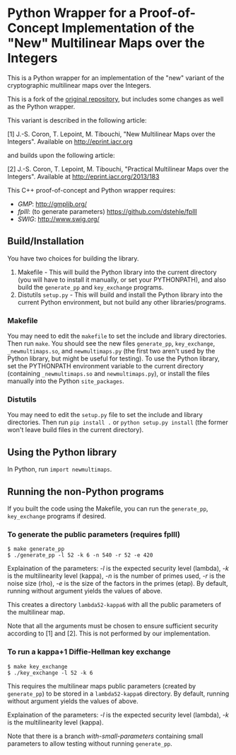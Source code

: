 # Python Wrapper for a Proof-of-Concept Implementation of the "New" Multilinear Maps over the Integers

This is a Python wrapper for an implementation of the "new" variant of the cryptographic multilinear maps over the Integers.

This is a fork of the [original repository](https://github.com/tlepoint/new-multilinear-maps), but includes some changes as well as the Python wrapper.

This variant is described in the following article:

[1] J.-S. Coron, T. Lepoint, M. Tibouchi, "New Multilinear Maps over the Integers". Available on http://eprint.iacr.org

and builds upon the following article:

[2] J.-S. Coron, T. Lepoint, M. Tibouchi, "Practical Multilinear Maps over the Integers". Available at http://eprint.iacr.org/2013/183

This C++ proof-of-concept and Python wrapper requires:
- *GMP*: http://gmplib.org/
- *fplll*: (to generate parameters) https://github.com/dstehle/fplll
- *SWIG*: http://www.swig.org/

## Build/Installation

You have two choices for building the library.
1. Makefile - This will build the Python library into the current directory (you will have to install it manually, or set your PYTHONPATH), and also build the `generate_pp` and `key_exchange` programs.
2. Distutils `setup.py` - This will build and install the Python library into the current Python environment, but not build any other libraries/programs.

### Makefile

You may need to edit the `makefile` to set the include and library directories. Then run `make`. You should see the new files `generate_pp`, `key_exchange`, `_newmultimaps.so`, and `newmultimaps.py` (the first two aren't used by the Python library, but might be useful for testing). To use the Python library, set the PYTHONPATH environment variable to the current directory (containing `_newmultimaps.so` and `newmultimaps.py`), or install the files manually into the Python `site_packages`.

### Distutils

You may need to edit the `setup.py` file to set the include and library directories. Then run `pip install .` or `python setup.py install` (the former won't leave build files in the current directory).

## Using the Python library

In Python, run `import newmultimaps`.

## Running the non-Python programs

If you built the code using the Makefile, you can run the `generate_pp`, `key_exchange` programs if desired.

### To generate the public parameters (requires fplll)

```
$ make generate_pp
$ ./generate_pp -l 52 -k 6 -n 540 -r 52 -e 420
``` 

Explaination of the parameters: *-l* is the expected security level (lambda), *-k* is the multilinearity level (kappa), *-n* is the number of primes used, *-r* is the noise size (rho), *-e* is the size of the factors in the primes (etap). By default, running without argument yields the values of above.

This creates a directory `lambda52-kappa6` with all the public parameters of the multilinear map.

Note that all the arguments must be chosen to ensure sufficient security according to [1] and [2]. This is not performed by our implementation.

### To run a kappa+1 Diffie-Hellman key exchange

```
$ make key_exchange
$ ./key_exchange -l 52 -k 6
``` 

This requires the multilinear maps public parameters (created by `generate_pp`) to be stored in a `lambda52-kappa6` directory. By default, running without argument yields the values of above.

Explaination of the parameters: *-l* is the expected security level (lambda), *-k* is the multilinearity level (kappa).

Note that there is a branch *with-small-parameters* containing small parameters to allow testing without running `generate_pp`.
